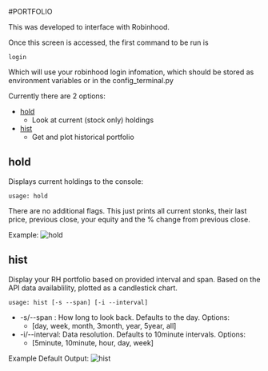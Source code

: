 #PORTFOLIO

This was developed to interface with Robinhood.  

Once this screen is accessed, the first command to be run is 
````
login
````
Which will use your robinhood login infomation, which should be stored as environment variables or in the config_terminal.py

Currently there are 2 options:
* [hold](#hold)
    * Look at current (stock only) holdings
* [hist](#hist)
    * Get and plot historical portfolio

## hold <a name="hold"></a>

Displays current holdings to the console:

````
usage: hold
````
There are no additional flags.  This just prints all current stonks, their last price, previous close, your equity and
the % change from previous close.

Example:
![hold](https://user-images.githubusercontent.com/18151143/111685384-3c6ab080-87fe-11eb-80ce-9b256c396bf2.png)
## hist <a name="hist"></a>
Display your RH portfolio based on provided interval and span.  Based on the API data availablility, plotted as a candlestick chart.
````
usage: hist [-s --span] [-i --interval]
````
* -s/--span : How long to look back.  Defaults to the day. Options:
    * [day, week, month, 3month, year, 5year, all]
* -i/--interval: Data resolution. Defaults to 10minute intervals. Options:
    * [5minute, 10minute, hour, day, week]
    
Example Default Output:
![hist](https://user-images.githubusercontent.com/18151143/111685390-3d9bdd80-87fe-11eb-90f9-7ca8b0c1e7f8.png)